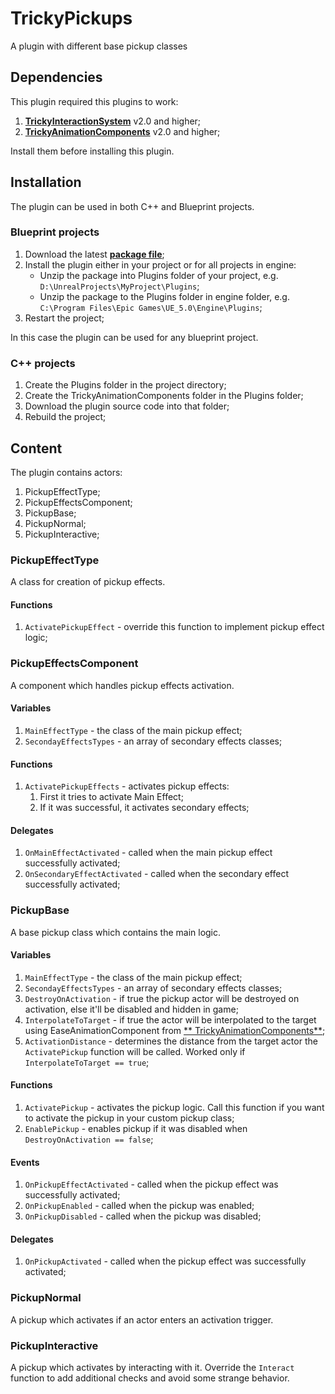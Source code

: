 # TrickyPickups

A plugin with different base pickup classes

## Dependencies

This plugin required this plugins to work:

1. [**TrickyInteractionSystem**](https://github.com/TrickyFatCat/TrickyInteractionSystem/releases) v2.0 and higher;
2. [**TrickyAnimationComponents**](https://github.com/TrickyFatCat/TrickyAnimationComponents/releases) v2.0 and higher;

Install them before installing this plugin.

## Installation

The plugin can be used in both C++ and Blueprint projects.

### Blueprint projects

1. Download the latest [**package file**](https://github.com/TrickyFatCat/TrickyPickups/releases);
2. Install the plugin either in your project or for all projects in engine:
   * Unzip the package into Plugins folder of your project, e.g. `D:\UnrealProjects\MyProject\Plugins`;
   * Unzip the package to the Plugins folder in engine folder, e.g. `C:\Program Files\Epic Games\UE_5.0\Engine\Plugins`;
3. Restart the project;

In this case the plugin can be used for any blueprint project.

### C++ projects

1. Create the Plugins folder in the project directory;
2. Create the TrickyAnimationComponents folder in the Plugins folder;
3. Download the plugin source code into that folder;
4. Rebuild the project;

## Content

The plugin contains actors:

1. PickupEffectType;
2. PickupEffectsComponent;
3. PickupBase;
4. PickupNormal;
5. PickupInteractive;

### PickupEffectType

A class for creation of pickup effects.

#### Functions

1. `ActivatePickupEffect` - override this function to implement pickup effect logic;

### PickupEffectsComponent

A component which handles pickup effects activation.

#### Variables

1. `MainEffectType` - the class of the main pickup effect;
2. `SecondayEffectsTypes` - an array of secondary effects classes;

#### Functions

1. `ActivatePickupEffects` - activates pickup effects:
   1. First it tries to activate Main Effect;
   2. If it was successful, it activates secondary effects;

#### Delegates

1. `OnMainEffectActivated` - called when the main pickup effect successfully activated;
2. `OnSecondaryEffectActivated` - called when the secondary effect successfully activated;


### PickupBase

A base pickup class which contains the main logic.

#### Variables

1. `MainEffectType` - the class of the main pickup effect;
2. `SecondayEffectsTypes` - an array of secondary effects classes;
3. `DestroyOnActivation` - if true the pickup actor will be destroyed on activation, else it'll be disabled and hidden in game;
4. `InterpolateToTarget` - if true the actor will be interpolated to the target using EaseAnimationComponent from [**
   TrickyAnimationComponents**](https://github.com/TrickyFatCat/TrickyAnimationComponents);
5. `ActivationDistance` - determines the distance from the target actor the `ActivatePickup` function will be called.
   Worked only if `InterpolateToTarget == true`;

#### Functions

1. `ActivatePickup` - activates the pickup logic. Call this function if you want to activate the pickup in your custom
   pickup class;
2. `EnablePickup` - enables pickup if it was disabled when `DestroyOnActivation == false`;

#### Events

1. `OnPickupEffectActivated` - called when the pickup effect was successfully activated;
2. `OnPickupEnabled` - called when the pickup was enabled;
3. `OnPickupDisabled` - called when the pickup was disabled;

#### Delegates

1. `OnPickupActivated` - called when the pickup effect was successfully activated;

### PickupNormal

A pickup which activates if an actor enters an activation trigger.

### PickupInteractive

A pickup which activates by interacting with it. Override the `Interact` function to add additional checks and avoid
some strange behavior.